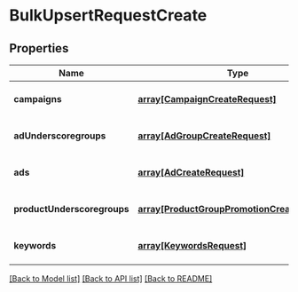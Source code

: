 # BulkUpsertRequestCreate

## Properties
Name | Type | Description | Notes
------------ | ------------- | ------------- | -------------
**campaigns** | [**array[CampaignCreateRequest]**](CampaignCreateRequest.md) |  | [optional] [default to null]
**adUnderscoregroups** | [**array[AdGroupCreateRequest]**](AdGroupCreateRequest.md) |  | [optional] [default to null]
**ads** | [**array[AdCreateRequest]**](AdCreateRequest.md) |  | [optional] [default to null]
**productUnderscoregroups** | [**array[ProductGroupPromotionCreateRequest]**](ProductGroupPromotionCreateRequest.md) |  | [optional] [default to null]
**keywords** | [**array[KeywordsRequest]**](KeywordsRequest.md) |  | [optional] [default to null]

[[Back to Model list]](../README.md#documentation-for-models) [[Back to API list]](../README.md#documentation-for-api-endpoints) [[Back to README]](../README.md)


